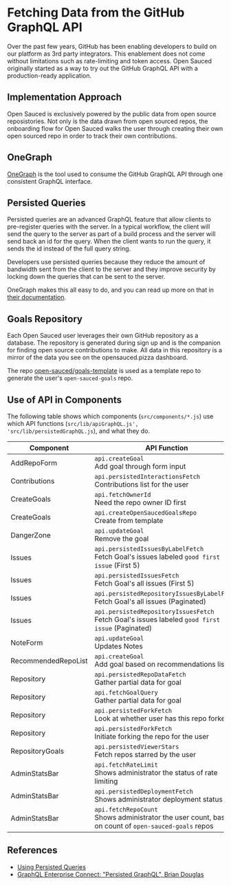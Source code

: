 # Fetching Data from the GitHub GraphQL API

Over the past few years, GitHub has been enabling developers to build on our platform as 3rd party integrators. This enablement does not come without limitations such as rate-limiting and token access. Open Sauced originally started as a way to try out the GitHub GraphQL API with a production-ready application.

## Implementation Approach

Open Sauced is exclusively powered by the public data from open source reposistories. Not only is the data drawn from open sourced repos, the onboarding flow for Open Sauced walks the user through creating their own open sourced repo in order to track their own contributions. 

## OneGraph

[OneGraph](https://www.onegraph.com/) is the tool used to consume the GitHub GraphQL API through one consistent GraphQL interface.

## Persisted Queries

Persisted queries are an advanced GraphQL feature that allow clients to pre-register queries with the server. In a typical workflow, the client will send the query to the server as part of a build process and the server will send back an id for the query. When the client wants to run the query, it sends the id instead of the full query string.

Developers use persisted queries because they reduce the amount of bandwidth sent from the client to the server and they improve security by locking down the queries that can be sent to the server.

OneGraph makes this all easy to do, and you can read up more on that in [their documentation](https://www.onegraph.com/docs/persisted_queries.html). 

## Goals Repository

Each Open Sauced user leverages their own GitHub repository as a database. The repository is generated during sign up and is the companion for finding open source contributions to make. All data in this repository is a mirror of the data you see on the opensauced.pizza dashboard.

The repo [open-sauced/goals-template](https://github.com/open-sauced/goals-template) is used as a template repo to generate the user's `open-sauced-goals` repo.

## Use of API in Components

The following table shows which components (`src/components/*.js`) use which API functions (`src/lib/apiGraphQL.js', 'src/lib/persistedGraphQL.js`), and what they do.

| Component | API Function | Persisted/Dynamic | Mutation |
| --- | --- | --- | --- |
| AddRepoForm | `api.createGoal`<br>Add goal through form input | Dynamic | x |
| Contributions | `api.persistedInteractionsFetch`<br>Contributions list for the user | Persisted | |
| CreateGoals | `api.fetchOwnerId`<br>Need the repo owner ID first | Dynamic | |
| CreateGoals | `api.createOpenSaucedGoalsRepo`<br>Create from template | Dynamic | x |
| DangerZone | `api.updateGoal`<br>Remove the goal | Dynamic | x |
| Issues | `api.persistedIssuesByLabelFetch`<br>Fetch Goal's issues labeled `good first issue` (First 5) | Persisted | |
| Issues | `api.persistedIssuesFetch`<br>Fetch Goal's all issues (First 5) | Persisted | |
| Issues | `api.persistedRepositoryIssuesByLabelFetch`<br>Fetch Goal's all issues (Paginated) | Persisted | |
| Issues | `api.persistedRepositoryIssuesFetch`<br>Fetch Goal's issues labeled `good first issue` (Paginated) | Persisted | |
| NoteForm | `api.updateGoal`<br>Updates Notes | Dynamic | x |
| RecommendedRepoList | `api.createGoal`<br>Add goal based on recommendations list | Dynamic | x |
| Repository | `api.persistedRepoDataFetch`<br>Gather partial data for goal | Persisted | |
| Repository | `api.fetchGoalQuery`<br>Gather partial data for goal | Dynamic | |
| Repository | `api.persistedForkFetch`<br>Look at whether user has this repo forked | Persisted | |
| Repository | `api.persistedForkFetch`<br>Initiate forking the repo for the user | Persisted | |
| RepositoryGoals | `api.persistedViewerStars`<br>Fetch repos starred by the user | Persisted | |
| AdminStatsBar | `api.fetchRateLimit`<br>Shows administrator the status of rate limiting | Dynamic | |
| AdminStatsBar | `api.persistedDeploymentFetch`<br>Shows administrator deployment status | Persisted | |
| AdminStatsBar | `api.fetchRepoCount`<br>Shows administrator the user count, based on count of `open-sauced-goals` repos | Dynamic | |

## References
- [Using Persisted Queries](https://www.onegraph.com/docs/persisted_queries.html)
- [GraphQL Enterprise Connect: "Persisted GraphQL", Brian Douglas](https://www.youtube.com/watch?v=yr5kSZljBxo)

